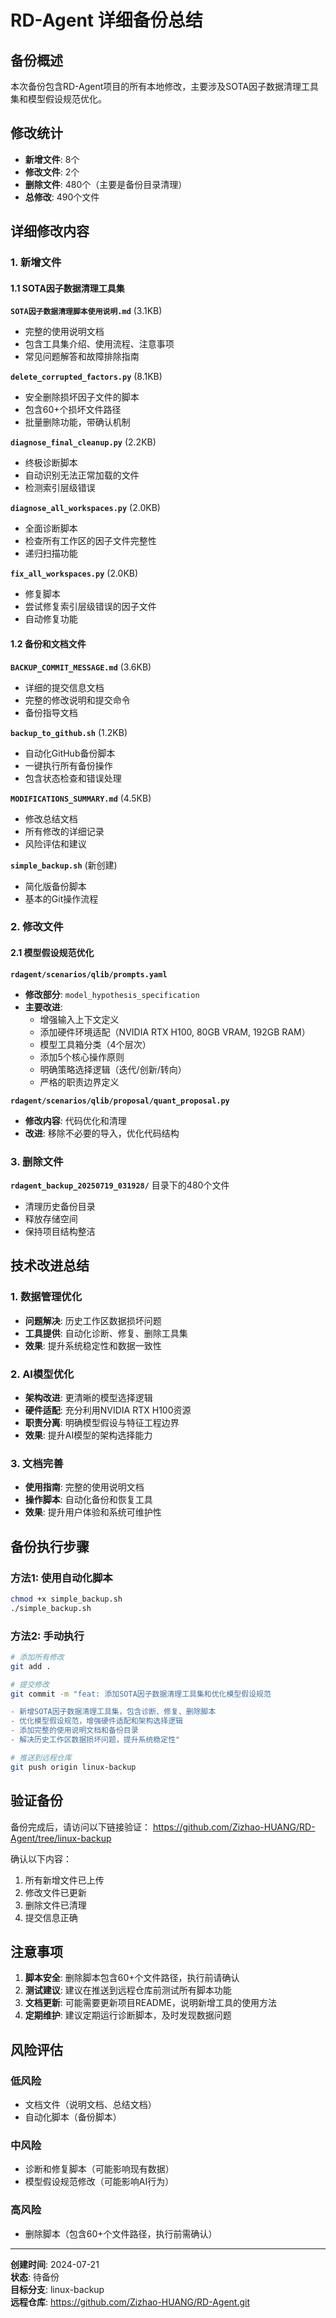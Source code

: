 # RD-Agent 详细备份总结

## 备份概述
本次备份包含RD-Agent项目的所有本地修改，主要涉及SOTA因子数据清理工具集和模型假设规范优化。

## 修改统计
- **新增文件**: 8个
- **修改文件**: 2个
- **删除文件**: 480个（主要是备份目录清理）
- **总修改**: 490个文件

## 详细修改内容

### 1. 新增文件

#### 1.1 SOTA因子数据清理工具集

**`SOTA因子数据清理脚本使用说明.md`** (3.1KB)
- 完整的使用说明文档
- 包含工具集介绍、使用流程、注意事项
- 常见问题解答和故障排除指南

**`delete_corrupted_factors.py`** (8.1KB)
- 安全删除损坏因子文件的脚本
- 包含60+个损坏文件路径
- 批量删除功能，带确认机制

**`diagnose_final_cleanup.py`** (2.2KB)
- 终极诊断脚本
- 自动识别无法正常加载的文件
- 检测索引层级错误

**`diagnose_all_workspaces.py`** (2.0KB)
- 全面诊断脚本
- 检查所有工作区的因子文件完整性
- 递归扫描功能

**`fix_all_workspaces.py`** (2.0KB)
- 修复脚本
- 尝试修复索引层级错误的因子文件
- 自动修复功能

#### 1.2 备份和文档文件

**`BACKUP_COMMIT_MESSAGE.md`** (3.6KB)
- 详细的提交信息文档
- 完整的修改说明和提交命令
- 备份指导文档

**`backup_to_github.sh`** (1.2KB)
- 自动化GitHub备份脚本
- 一键执行所有备份操作
- 包含状态检查和错误处理

**`MODIFICATIONS_SUMMARY.md`** (4.5KB)
- 修改总结文档
- 所有修改的详细记录
- 风险评估和建议

**`simple_backup.sh`** (新创建)
- 简化版备份脚本
- 基本的Git操作流程

### 2. 修改文件

#### 2.1 模型假设规范优化

**`rdagent/scenarios/qlib/prompts.yaml`**
- **修改部分**: `model_hypothesis_specification`
- **主要改进**:
  - 增强输入上下文定义
  - 添加硬件环境适配（NVIDIA RTX H100, 80GB VRAM, 192GB RAM）
  - 模型工具箱分类（4个层次）
  - 添加5个核心操作原则
  - 明确策略选择逻辑（迭代/创新/转向）
  - 严格的职责边界定义

**`rdagent/scenarios/qlib/proposal/quant_proposal.py`**
- **修改内容**: 代码优化和清理
- **改进**: 移除不必要的导入，优化代码结构

### 3. 删除文件

**`rdagent_backup_20250719_031928/`** 目录下的480个文件
- 清理历史备份目录
- 释放存储空间
- 保持项目结构整洁

## 技术改进总结

### 1. 数据管理优化
- **问题解决**: 历史工作区数据损坏问题
- **工具提供**: 自动化诊断、修复、删除工具集
- **效果**: 提升系统稳定性和数据一致性

### 2. AI模型优化
- **架构改进**: 更清晰的模型选择逻辑
- **硬件适配**: 充分利用NVIDIA RTX H100资源
- **职责分离**: 明确模型假设与特征工程边界
- **效果**: 提升AI模型的架构选择能力

### 3. 文档完善
- **使用指南**: 完整的使用说明文档
- **操作脚本**: 自动化备份和恢复工具
- **效果**: 提升用户体验和系统可维护性

## 备份执行步骤

### 方法1: 使用自动化脚本
```bash
chmod +x simple_backup.sh
./simple_backup.sh
```

### 方法2: 手动执行
```bash
# 添加所有修改
git add .

# 提交修改
git commit -m "feat: 添加SOTA因子数据清理工具集和优化模型假设规范

- 新增SOTA因子数据清理工具集，包含诊断、修复、删除脚本
- 优化模型假设规范，增强硬件适配和架构选择逻辑
- 添加完整的使用说明文档和备份目录
- 解决历史工作区数据损坏问题，提升系统稳定性"

# 推送到远程仓库
git push origin linux-backup
```

## 验证备份

备份完成后，请访问以下链接验证：
https://github.com/Zizhao-HUANG/RD-Agent/tree/linux-backup

确认以下内容：
1. 所有新增文件已上传
2. 修改文件已更新
3. 删除文件已清理
4. 提交信息正确

## 注意事项

1. **脚本安全**: 删除脚本包含60+个文件路径，执行前请确认
2. **测试建议**: 建议在推送到远程仓库前测试所有脚本功能
3. **文档更新**: 可能需要更新项目README，说明新增工具的使用方法
4. **定期维护**: 建议定期运行诊断脚本，及时发现数据问题

## 风险评估

### 低风险
- 文档文件（说明文档、总结文档）
- 自动化脚本（备份脚本）

### 中风险  
- 诊断和修复脚本（可能影响现有数据）
- 模型假设规范修改（可能影响AI行为）

### 高风险
- 删除脚本（包含60+个文件路径，执行前需确认）

---

**创建时间**: 2024-07-21  
**状态**: 待备份  
**目标分支**: linux-backup  
**远程仓库**: https://github.com/Zizhao-HUANG/RD-Agent.git 